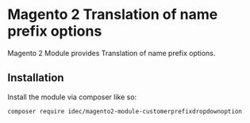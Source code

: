 # Magento 2 Translation of name prefix options

Magento 2 Module provides Translation of name prefix options.


## Installation

Install the module via composer like so:

```sh
composer require idec/magento2-module-customerprefixdropdownoption
```
